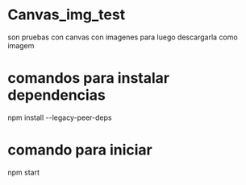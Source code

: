 # Canvas_img_test
son pruebas con canvas con imagenes para luego descargarla como imagem

# comandos para instalar dependencias
npm install --legacy-peer-deps

# comando para iniciar
npm start   

